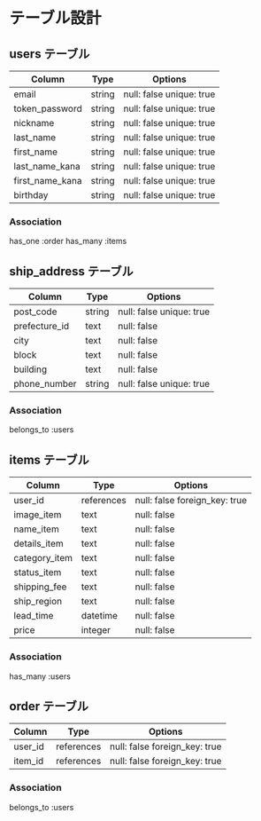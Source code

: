 # テーブル設計

## users テーブル

| Column             | Type   | Options                 |
| ------------------ | ------ | ----------------------- |
| email              | string | null: false unique: true|
| token_password     | string | null: false unique: true|
| nickname           | string | null: false unique: true|
| last_name          | string | null: false unique: true|
| first_name         | string | null: false unique: true|
| last_name_kana     | string | null: false unique: true|
| first_name_kana    | string | null: false unique: true|
| birthday           | string | null: false unique: true|

### Association
has_one :order
has_many :items


## ship_address テーブル

| Column             | Type       | Options                       |
| ------------------ | ---------- | ----------------------------- |
| post_code          | string     | null: false unique: true      |
| prefecture_id      | text       | null: false                   |
| city               | text       | null: false                   |
| block              | text       | null: false                   |
| building           | text       | null: false                   |
| phone_number       | string     | null: false unique: true      |

### Association
belongs_to :users


## items テーブル

| Column             | Type       | Options                       |
| ------------------ | ---------- | ----------------------------- |
| user_id            | references | null: false foreign_key: true |
| image_item         | text       | null: false                   |
| name_item          | text       | null: false                   |
| details_item       | text       | null: false                   |
| category_item      | text       | null: false                   |
| status_item        | text       | null: false                   |
| shipping_fee       | text       | null: false                   |
| ship_region        | text       | null: false                   |
| lead_time          | datetime   | null: false                   |
| price              | integer    | null: false                   |

### Association
has_many :users


## order テーブル

| Column             | Type       | Options                       |
| ------------------ | ---------- | ----------------------------- |
| user_id            | references | null: false foreign_key: true |
| item_id            | references | null: false foreign_key: true |

### Association
belongs_to :users
